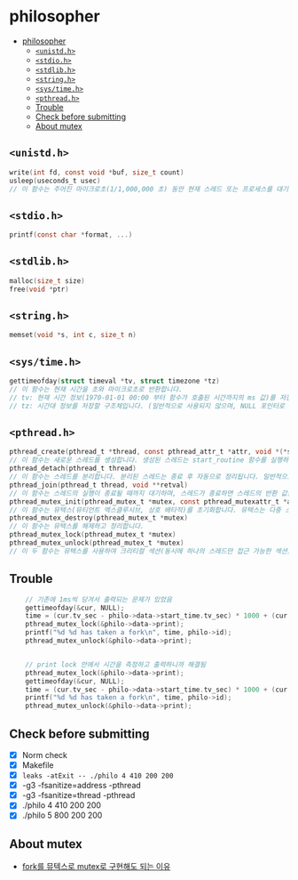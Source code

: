 # philosopher

- [philosopher](#philosopher)
	- [`<unistd.h>`](#unistdh)
	- [`<stdio.h>`](#stdioh)
	- [`<stdlib.h>`](#stdlibh)
	- [`<string.h>`](#stringh)
	- [`<sys/time.h>`](#systimeh)
	- [`<pthread.h>`](#pthreadh)
	- [Trouble](#trouble)
	- [Check before submitting](#check-before-submitting)
	- [About mutex](#about-mutex)

## `<unistd.h>`

```c
write(int fd, const void *buf, size_t count)
usleep(useconds_t usec)
// 이 함수는 주어진 마이크로초(1/1,000,000 초) 동안 현재 스레드 또는 프로세스를 대기하게 합니다.
```

## `<stdio.h>`

```c
printf(const char *format, ...)
```

## `<stdlib.h>`

```c
malloc(size_t size)
free(void *ptr)
```

## `<string.h>`

```c
memset(void *s, int c, size_t n)
```

## `<sys/time.h>`

```c
gettimeofday(struct timeval *tv, struct timezone *tz)
// 이 함수는 현재 시간을 초와 마이크로초로 반환합니다.
// tv: 현재 시간 정보(1970-01-01 00:00 부터 함수가 호출된 시간까지의 ms 값)를 저장할 구조체입니다.
// tz: 시간대 정보를 저장할 구조체입니다. (일반적으로 사용되지 않으며, NULL 포인터로 전달하는 경우가 많습니다)
```

## `<pthread.h>`

```c
pthread_create(pthread_t *thread, const pthread_attr_t *attr, void *(*start_routine) (void *), void *arg)
// 이 함수는 새로운 스레드를 생성합니다. 생성된 스레드는 start_routine 함수를 실행하며 arg를 매개변수로 전달합니다.
pthread_detach(pthread_t thread)
// 이 함수는 스레드를 분리합니다. 분리된 스레드는 종료 후 자동으로 정리됩니다. 일반적으로 pthread_create 함수에서 생성된 스레드를 분리할 때 사용됩니다.
pthread_join(pthread_t thread, void **retval)
// 이 함수는 스레드의 실행이 종료될 때까지 대기하며, 스레드가 종료하면 스레드의 반환 값을 retval에 저장합니다.
pthread_mutex_init(pthread_mutex_t *mutex, const pthread_mutexattr_t *attr)
// 이 함수는 뮤텍스(뮤티언트 엑스클루시브, 상호 배타적)를 초기화합니다. 뮤텍스는 다중 스레드 간의 공유 자원에 대한 동시 접근을 조절하는 데 사용됩니다.
pthread_mutex_destroy(pthread_mutex_t *mutex)
// 이 함수는 뮤텍스를 해제하고 정리합니다.
pthread_mutex_lock(pthread_mutex_t *mutex)
pthread_mutex_unlock(pthread_mutex_t *mutex)
// 이 두 함수는 뮤텍스를 사용하여 크리티컬 섹션(동시에 하나의 스레드만 접근 가능한 섹션)을 보호합니다. pthread_mutex_lock 함수는 뮤텍스를 잠그고, pthread_mutex_unlock 함수는 뮤텍스를 해제합니다.
```

## Trouble

```c
	// 기존에 1ms씩 당겨서 출력되는 문제가 있었음
	gettimeofday(&cur, NULL);
	time = (cur.tv_sec - philo->data->start_time.tv_sec) * 1000 + (cur.tv_usec - philo->data->start_time.tv_usec) / 1000;
	pthread_mutex_lock(&philo->data->print);
	printf("%d %d has taken a fork\n", time, philo->id);
	pthread_mutex_unlock(&philo->data->print);


	// print lock 안에서 시간을 측정하고 출력하니까 해결됨
	pthread_mutex_lock(&philo->data->print);
	gettimeofday(&cur, NULL);
	time = (cur.tv_sec - philo->data->start_time.tv_sec) * 1000 + (cur.tv_usec - philo->data->start_time.tv_usec) / 1000;
	printf("%d %d has taken a fork\n", time, philo->id);
	pthread_mutex_unlock(&philo->data->print);
```

## Check before submitting

- [x] Norm check
- [x] Makefile
- [x] `leaks -atExit -- ./philo 4 410 200 200`
- [x] -g3 -fsanitize=address -pthread
- [x] -g3 -fsanitize=thread -pthread
- [x] ./philo 4 410 200 200
- [x] ./philo 5 800 200 200

## About mutex

- [fork를 뮤텍스로 mutex로 구현해도 되는 이유](https://www.ibm.com/docs/ko/aix/7.3?topic=p-pthread-mutex-lock-pthread-mutex-trylock-pthread-mutex-unlock-subroutine)
